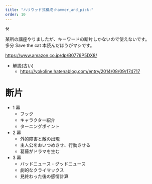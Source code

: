 ```yaml
---
title: "ハリウッド式構成:hammer_and_pick:"
order: 10
---
```


:hammer_and_pick:

某所の講座やりましたが、キーワードの断片しかないので使えないです。  
多分 Save the cat 本読んだほうがマシです。

https://www.amazon.co.jp/dp/B0776P5DX8/

- 解説(古い)
  - https://yokoline.hatenablog.com/entry/2014/08/09/174717

# 断片

- 1 幕
  - フック
  - キャラクター紹介
  - ターニングポイント
- 2 幕
  - 外的障害と敵の出現
  - 主人公をおいつめさせ、行動させる
  - 葛藤がドラマを生む
- 3 幕
  - バッドニュース・グッドニュース
  - 劇的なクライマックス
  - 見終わった後の感情計算
